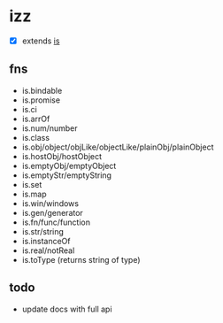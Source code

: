 # izz
- [x] extends [is](https://www.npmjs.com/is)

## fns
- is.bindable
- is.promise
- is.ci
- is.arrOf
- is.num/number
- is.class
- is.obj/object/objLike/objectLike/plainObj/plainObject
- is.hostObj/hostObject
- is.emptyObj/emptyObject
- is.emptyStr/emptyString
- is.set
- is.map
- is.win/windows
- is.gen/generator
- is.fn/func/function
- is.str/string
- is.instanceOf
- is.real/notReal
- is.toType (returns string of type)

## todo
- update docs with full api
